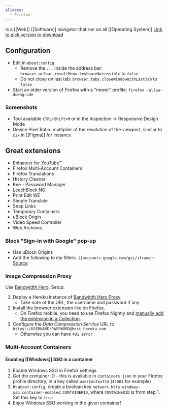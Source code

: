 ```yaml
---
aliases:
  - Firefox
---
```

Is a [[Web]] [[Software]] navigator that run on all [[Operating System]]
[Link to pick version to download](https://www.mozilla.org/en-US/firefox/all/)
## Configuration
- Edit in `about:config`
	- Remove the `...` inside the address bar: `browser.urlbar.resultMenu.keyboardAccessible` to `false`
	- Do not close on last tab: `browser.tabs.closeWindowWithLastTab` to `false`
- Start an older version of Firefox with a "newer" profile: `firefox -allow-downgrade`
### Screenshots
- Tool available `CTRL+Shift+M` or in the Inspection → Responsive Design Mode 
- Device Pixel Ratio: multiplier of the resolution of the viewport, similar to `@2x` in [[Figma]] for instance
## Great extensions
* Enhancer for YouTube™
* Firefox Multi-Account Containers
* Firefox Translations
* History Cleaner
* Kee - Password Manager
* LeechBlock NG
* Print Edit WE
* Simple Translate
* Snap Links
* Temporary Containers
* uBlock Origin
* Video Speed Controller
* Web Archives
### Block "Sign-in with Google" pop-up
- Use uBlock Origins
- Add the following to my filters: `||accounts.google.com/gsi/iframe` - [Source](https://stackoverflow.com/questions/69004177/blocking-sign-in-with-google-iframes-using-ublock-origin)
### Image Compression Proxy
Use [Bandwidth Hero](https://bandwidth-hero.com/). Setup:
1. Deploy a Heroku instance of [Bandwidth Hero Proxy](https://github.com/ayastreb/bandwidth-hero-proxy)
    * Take note of the URL, the username and password if any
1. Install the browser extension like on [Firefox](https://addons.mozilla.org/en-US/firefox/addon/bandwidth-hero/).
    * On Firefox mobile, you need to use Firefox Nightly and [manually add the extension in a Collection](https://blog.mozilla.org/addons/2020/09/29/expanded-extension-support-in-firefox-for-android-nightly/).
1. Configure the *Data Compression Service* URL to `https://USERNAME:PASSWORD@host.heroku.com`
    * Otherwise you can have `401 error`
### Multi-Account Containers
#### Enabling [[Windows]] SSO in a container
1. Enable Windows SSO in Firefox settings
2. Get the container ID - this is available in `containers.json` in your Firefox profile directory, in a key called `userContextId` (`47001` for example)
3. In `about:config`, create a boolean key `network.http.windows-sso.container-enabled.CONTAINERID`, where `CONTAINERID` is from step 1. Set this key to `true`
4. Enjoy Windows SSO working in the given container!


